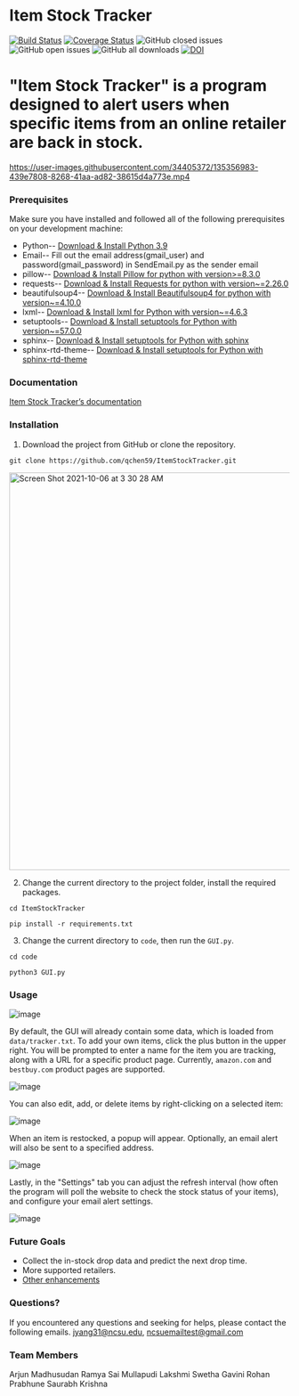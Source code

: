 # Item Stock Tracker
[![Build Status](https://github.com/ramyasaimullapudi/ItemStockTracker/workflows/Build%20Status/badge.svg)](https://github.com/ramyasaimullapudi/ItemStockTracker/actions)
[![Coverage Status](https://coveralls.io/repos/github/qchen59/ItemStockTracker/badge.svg?branch=main)](https://coveralls.io/github/qchen59/ItemStockTracker?branch=main)
![GitHub closed issues](https://img.shields.io/github/issues-closed-raw/ramyasaimullapudi/ItemStockTracker)
![GitHub open issues](https://img.shields.io/github/issues/ramyasaimullapudi/ItemStockTracker)
![GitHub all downloads](https://img.shields.io/github/downloads/ramyasaimullapudi/ItemStockTracker/total)
[![DOI](https://zenodo.org/badge/416888118.svg)](https://zenodo.org/badge/latestdoi/416888118)


# "Item Stock Tracker" is a program designed to alert users when specific items from an online retailer are back in stock.



https://user-images.githubusercontent.com/34405372/135356983-439e7808-8268-41aa-ad82-38615d4a773e.mp4



### Prerequisites
Make sure you have installed and followed all of the following prerequisites on your development machine:

* Python-- [Download & Install Python 3.9](https://www.python.org/downloads/release/python-390/)
* Email-- Fill out the email address(gmail_user) and password(gmail_password) in SendEmail.py as the sender email
* pillow-- [Download & Install Pillow for python with version>=8.3.0](https://pillow.readthedocs.io/en/stable/)
* requests-- [Download & Install Requests for python with version~=2.26.0](https://docs.python-requests.org/en/latest/)
* beautifulsoup4-- [Download & Install Beautifulsoup4 for python with version~=4.10.0](https://pypi.org/project/beautifulsoup4/)
* lxml-- [Download & Install lxml for Python with version~=4.6.3](https://lxml.de)
* setuptools-- [Download & Install setuptools for Python with version~=57.0.0](https://pypi.org/project/setuptools/)
* sphinx-- [Download & Install setuptools for Python with sphinx](https://www.sphinx-doc.org/en/master/usage/installation.html)
* sphinx-rtd-theme-- [Download & Install setuptools for Python with sphinx-rtd-theme](https://pypi.org/project/sphinx-rtd-theme/)

### Documentation
[Item Stock Tracker’s documentation](https://htmlpreview.github.io/?https://github.com/qchen59/ItemStockTracker/blob/main/docs/build/html/index.html)

### Installation

1. Download the project from GitHub or clone the repository.

`git clone https://github.com/qchen59/ItemStockTracker.git`



<img width="714" alt="Screen Shot 2021-10-06 at 3 30 28 AM" src="https://user-images.githubusercontent.com/34405372/136159116-5de09c46-95ac-4531-ada6-d14933d41478.png">

2. Change the current directory to the project folder, install the required packages.

`cd ItemStockTracker`

`pip install -r requirements.txt`

3. Change the current directory to `code`, then run the `GUI.py`.

`cd code`

`python3 GUI.py`


### Usage


![image](https://user-images.githubusercontent.com/30803969/134994728-681060a5-626a-4f5b-85b1-0936a7a9a697.png)

By default, the GUI will already contain some data, which is loaded from `data/tracker.txt`. To add your own items, click the plus button in the upper right. You will be prompted to enter a name for the item you are tracking, along with a URL for a specific product page. Currently, `amazon.com` and `bestbuy.com` product pages are supported.
  
![image](https://user-images.githubusercontent.com/30803969/134995508-7de37397-a552-4af9-82aa-94f13aca6830.png)

You can also edit, add, or delete items by right-clicking on a selected item:
  
  ![image](https://user-images.githubusercontent.com/30803969/134995597-1460417a-a0df-42d4-92a9-c0c0802fa67b.png)

When an item is restocked, a popup will appear. Optionally, an email alert will also be sent to a specified address.
  
  ![image](https://user-images.githubusercontent.com/30803969/134995936-a4088c47-229a-43cf-b01d-a9ae6e787b7b.png)
  
Lastly, in the "Settings" tab you can adjust the refresh interval (how often the program will poll the website to check the stock status of your items), and configure your email alert settings.

  ![image](https://user-images.githubusercontent.com/30803969/134995891-10801bc1-8d94-44be-8e01-1f4bd80fb68d.png)
  
  
### Future Goals
- Collect the in-stock drop data and predict the next drop time.
- More supported retailers.
- [Other enhancements](https://github.com/qchen59/ItemStockTracker/issues)



### Questions?
If you encountered any questions and seeking for helps, please contact the following emails.
jyang31@ncsu.edu, ncsuemailtest@gmail.com

### Team Members
Arjun Madhusudan
Ramya Sai Mullapudi
Lakshmi Swetha Gavini
Rohan Prabhune
Saurabh Krishna
